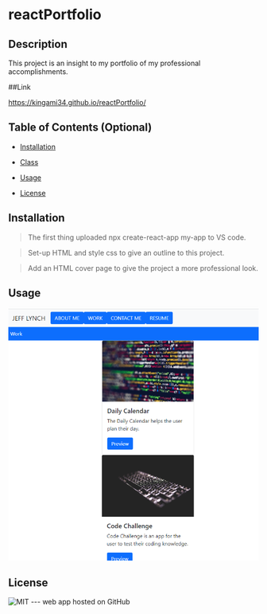 # reactPortfolio

## Description

This project is an insight to my portfolio of my professional accomplishments.

##Link

https://kingami34.github.io/reactPortfolio/


## Table of Contents (Optional)

- [Installation](#installation)

- [Class](#class)

- [Usage](#usage)

- [License](#license)


## Installation

>The first thing uploaded npx create-react-app my-app to VS code.

>Set-up HTML and style css to give an outline to this project.

>Add an HTML cover page to give the project a more professional look.




## Usage

![HTML](./react-portfolio/src/components/images/Portfolio3.PNG)



## License

![MIT](https://img.shields.io/badge/license-MIT-brightgreen)
--- web app hosted on GitHub

